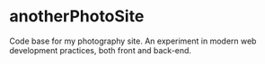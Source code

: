 # anotherPhotoSite
Code base for my photography site. An experiment in modern web development practices, both front and back-end.
